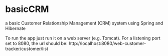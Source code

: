 # basicCRM
a basic Customer Relationship Management (CRM) system using Spring and Hibernate

To run the app just run it on a web server (e.g. Tomcat). For a listening port set to 8080, the url should be: 
http://localhost:8080/web-customer-tracker/customer/list 
